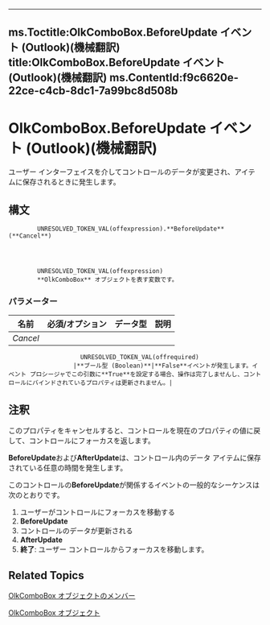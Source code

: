 

---
ms.Toctitle:OlkComboBox.BeforeUpdate イベント (Outlook)(機械翻訳)
title:OlkComboBox.BeforeUpdate イベント (Outlook)(機械翻訳)
ms.ContentId:f9c6620e-22ce-c4cb-8dc1-7a99bc8d508b
---
# OlkComboBox.BeforeUpdate イベント (Outlook)(機械翻訳)




ユーザー インターフェイスを介してコントロールのデータが変更され、アイテムに保存されるときに発生します。

## 構文

            UNRESOLVED_TOKEN_VAL(offexpression).**BeforeUpdate**(**Cancel**)




            UNRESOLVED_TOKEN_VAL(offexpression)
            **OlkComboBox** オブジェクトを表す変数です。

### パラメーター

|**名前**|**必須/オプション**|**データ型**|**説明**|
|---|---|---|---|
|*Cancel*|
                        UNRESOLVED_TOKEN_VAL(offrequired)
                      |**ブール型 (Boolean)**|**False**イベントが発生します。イベント プロシージャでこの引数に**True**を設定する場合、操作は完了しませんし、コントロールにバインドされているプロパティは更新されません。|





## 注釈
このプロパティをキャンセルすると、コントロールを現在のプロパティの値に戻して、コントロールにフォーカスを返します。



**BeforeUpdate**および**AfterUpdate**は、コントロール内のデータ アイテムに保存されている任意の時間を発生します。



このコントロールの**BeforeUpdate**が関係するイベントの一般的なシーケンスは次のとおりです。

1. ユーザーがコントロールにフォーカスを移動する
2. **BeforeUpdate**
3. コントロールのデータが更新される
4. **AfterUpdate**
5. **終了**: ユーザー コントロールからフォーカスを移動します。








## Related Topics

[OlkComboBox オブジェクトのメンバー](618de9e2-f5b9-40d9-239e-95aeb9dce092.md)

[OlkComboBox オブジェクト](8d5e2f25-2962-af28-2523-b7b82473ea0a.md)




